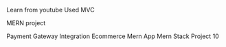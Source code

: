 Learn from youtube
Used MVC

MERN project

Payment Gateway Integration Ecommerce Mern App Mern Stack Project 10

<!-- https://merchant.pathao.com/api/v1/orders/all?merchant_order_id=TMS31514803&transfer_status=1&archive=0&page=1&limit=20
Bearer eyJ0eXAiOiJKV1QiLCJhbGciOiJSUzI1NiJ9.eyJhdWQiOiIzIiwianRpIjoiN2NjM2Y5Zjg5ZTA2YmQwN2UwNGZlMTlmYjY1ZjBhNDFjYWZjNWM3Y2E2MWMwNTRjODllMmY1Yzg1NTVjMzJhMWJjNzUzYzBiYmY0YzViYTYiLCJpYXQiOjE3NDQxNzAwNzguOTc2OTY4LCJuYmYiOjE3NDQxNzAwNzguOTc2OTcxLCJleHAiOjE3NTE5NDYwNzguOTY2ODc0LCJzdWIiOiIyODI3NzgiLCJzY29wZXMiOltdfQ.R5NkU2Vz_z2cPOHl_fcF6eTuiW6r0CQNK2CyJHvL3KeXirxkRN-lW9fQfjj8-qkLpuGjcSS5cSrtlS04OfMqwi3rhpFhfEMM0JHqa8Of_5PtyyReQMIiqpy57E6ANR57Vzj21wOL9ygvVG6SZvByjJgeQx8nzDqyMiENtwbiBVZ-zbGBvwswCKG0PWwOWU6zCmO6w2UsU3Z8DJWpmi2xCMwFsVgeiM5aUZV-Vu-J3woL7oG2Dl5qiKut-MRcXH9YzUimkANfCTdrvmUM0A-L3y4aU3FVwt26iE-_TVceuRZJALBYzENyynkhY4V5LTGxzuQm8iSaNdQWws4E1N40THhXVzoCTamDRXBt9NDcOYW7l-hnZf4F4jStTpTkqsyPcNTwO90-Po8C1IjocwrQ_zH-jbOIsBNbnuJprXfWYs4mbEAPEc7detplHdpZcVq21pOTYUJmCUT6xgSxdBLmON7j7ayCd_MmDV8k_tncOD9Vu-UKJ68QbXbVjwA-nOrCsrFXF1AmJmtUyuXJkInX8ebErYOUuNITsH-6xOiwcSL-yG_ugmwJn0v3e-Kog7hlUGz3TYTd_fkL2NZVa6Rm6hGrNRRHCifhUXf4HuHGSIQQrB2QNe1UehgvSj1yyM74DL97bLeyMwYSqVa29yyhdRCBEuSzgiYIYPwtgXN-Nck -->
